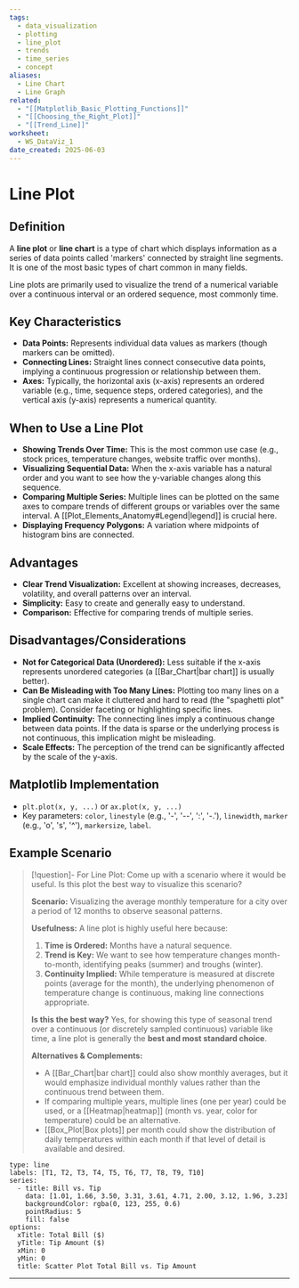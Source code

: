 ```yaml
---
tags:
  - data_visualization
  - plotting
  - line_plot
  - trends
  - time_series
  - concept
aliases:
  - Line Chart
  - Line Graph
related:
  - "[[Matplotlib_Basic_Plotting_Functions]]"
  - "[[Choosing_the_Right_Plot]]"
  - "[[Trend_Line]]"
worksheet:
  - WS_DataViz_1
date_created: 2025-06-03
---
```

# Line Plot

## Definition
A **line plot** or **line chart** is a type of chart which displays information as a series of data points called 'markers' connected by straight line segments. It is one of the most basic types of chart common in many fields.

Line plots are primarily used to visualize the trend of a numerical variable over a continuous interval or an ordered sequence, most commonly time.

## Key Characteristics
-   **Data Points:** Represents individual data values as markers (though markers can be omitted).
-   **Connecting Lines:** Straight lines connect consecutive data points, implying a continuous progression or relationship between them.
-   **Axes:** Typically, the horizontal axis (x-axis) represents an ordered variable (e.g., time, sequence steps, ordered categories), and the vertical axis (y-axis) represents a numerical quantity.

## When to Use a Line Plot
-   **Showing Trends Over Time:** This is the most common use case (e.g., stock prices, temperature changes, website traffic over months).
-   **Visualizing Sequential Data:** When the x-axis variable has a natural order and you want to see how the y-variable changes along this sequence.
-   **Comparing Multiple Series:** Multiple lines can be plotted on the same axes to compare trends of different groups or variables over the same interval. A [[Plot_Elements_Anatomy#Legend|legend]] is crucial here.
-   **Displaying Frequency Polygons:** A variation where midpoints of histogram bins are connected.

## Advantages
-   **Clear Trend Visualization:** Excellent at showing increases, decreases, volatility, and overall patterns over an interval.
-   **Simplicity:** Easy to create and generally easy to understand.
-   **Comparison:** Effective for comparing trends of multiple series.

## Disadvantages/Considerations
-   **Not for Categorical Data (Unordered):** Less suitable if the x-axis represents unordered categories (a [[Bar_Chart|bar chart]] is usually better).
-   **Can Be Misleading with Too Many Lines:** Plotting too many lines on a single chart can make it cluttered and hard to read (the "spaghetti plot" problem). Consider faceting or highlighting specific lines.
-   **Implied Continuity:** The connecting lines imply a continuous change between data points. If the data is sparse or the underlying process is not continuous, this implication might be misleading.
-   **Scale Effects:** The perception of the trend can be significantly affected by the scale of the y-axis.

## Matplotlib Implementation
-   `plt.plot(x, y, ...)` or `ax.plot(x, y, ...)`
-   Key parameters: `color`, `linestyle` (e.g., '-', '--', ':', '-.'), `linewidth`, `marker` (e.g., 'o', 's', '^'), `markersize`, `label`.

## Example Scenario
>[!question]- For Line Plot: Come up with a scenario where it would be useful. Is this plot the best way to visualize this scenario?
>
>**Scenario:** Visualizing the average monthly temperature for a city over a period of 12 months to observe seasonal patterns.
>
>**Usefulness:** A line plot is highly useful here because:
>1.  **Time is Ordered:** Months have a natural sequence.
>2.  **Trend is Key:** We want to see how temperature changes month-to-month, identifying peaks (summer) and troughs (winter).
>3.  **Continuity Implied:** While temperature is measured at discrete points (average for the month), the underlying phenomenon of temperature change is continuous, making line connections appropriate.
>
>**Is this the best way?**
>Yes, for showing this type of seasonal trend over a continuous (or discretely sampled continuous) variable like time, a line plot is generally the **best and most standard choice**.
>
>**Alternatives & Complements:**
>-   A [[Bar_Chart|bar chart]] could also show monthly averages, but it would emphasize individual monthly values rather than the continuous trend between them.
>-   If comparing multiple years, multiple lines (one per year) could be used, or a [[Heatmap|heatmap]] (month vs. year, color for temperature) could be an alternative.
>-   [[Box_Plot|Box plots]] per month could show the distribution of daily temperatures within each month if that level of detail is available and desired.

```chart
type: line
labels: [T1, T2, T3, T4, T5, T6, T7, T8, T9, T10]
series:
  - title: Bill vs. Tip
    data: [1.01, 1.66, 3.50, 3.31, 3.61, 4.71, 2.00, 3.12, 1.96, 3.23]
    backgroundColor: rgba(0, 123, 255, 0.6)
    pointRadius: 5
    fill: false
options:
  xTitle: Total Bill ($)
  yTitle: Tip Amount ($)
  xMin: 0
  yMin: 0
  title: Scatter Plot Total Bill vs. Tip Amount
```
---